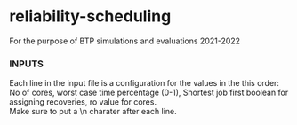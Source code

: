 # reliability-scheduling
For the purpose of BTP simulations and evaluations 2021-2022  

### INPUTS 
Each line in the input file is a configuration for the values in the this order:  
No of cores, worst case time percentage (0-1), Shortest job first boolean for assigning recoveries, ro value for cores.  
Make sure to put a \n charater after each line.


